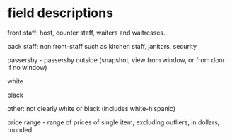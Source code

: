 # field descriptions



front staff: host, counter staff, waiters and waitresses. 

back staff: non front-staff such as kitchen staff, janitors, security 

passersby - passersby outside (snapshot, view from window, or from door if no window)

white

black

other: not clearly white or black (includes white-hispanic)

price range - range of prices of single item, excluding outliers, in dollars, rounded









